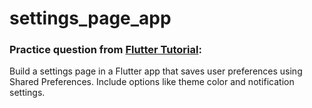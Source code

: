 # settings_page_app

### Practice question from [Flutter Tutorial](https://flutter-tutorial.net/local-storage/questions-for-practice-7/):
Build a settings page in a Flutter app that saves user preferences using Shared Preferences. Include options like theme color and notification settings.
